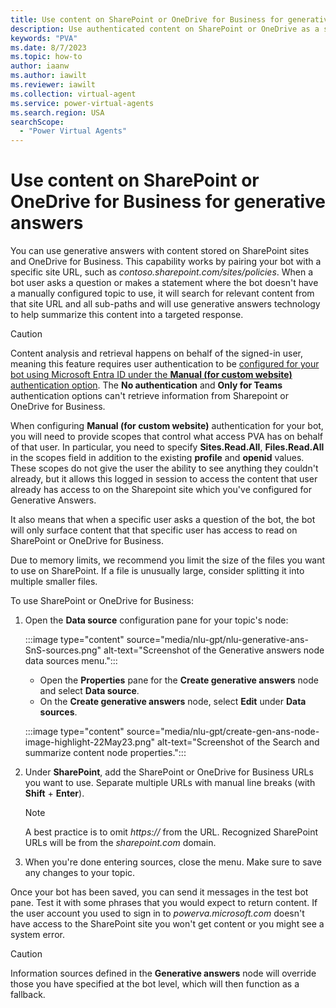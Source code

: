 ```yaml
---
title: Use content on SharePoint or OneDrive for Business for generative answers
description: Use authenticated content on SharePoint or OneDrive as a source for generative answers.
keywords: "PVA"
ms.date: 8/7/2023
ms.topic: how-to
author: iaanw
ms.author: iawilt
ms.reviewer: iawilt
ms.collection: virtual-agent
ms.service: power-virtual-agents
ms.search.region: USA
searchScope:
  - "Power Virtual Agents"
---
```


# Use content on SharePoint or OneDrive for Business for generative answers

You can use generative answers with content stored on SharePoint sites and OneDrive for Business. This capability works by pairing your bot with a specific site URL, such as _contoso.sharepoint.com/sites/policies_. When a bot user asks a question or makes a statement where the bot doesn't have a manually configured topic to use, it will search for relevant content from that site URL and all sub-paths and will use generative answers technology to help summarize this content into a targeted response.

> [!CAUTION]
> Content analysis and retrieval happens on behalf of the signed-in user, meaning this feature requires user authentication to be [configured for your bot using Microsoft Entra ID under the **Manual (for custom website)** authentication option](nlu-boost-node.md#authentication). The **No authentication** and **Only for Teams** authentication options can't retrieve information from Sharepoint or OneDrive for Business.
>
> When configuring **Manual (for custom website)** authentication for your bot, you will need to provide scopes that control what access PVA has on behalf of that user. In particular, you need to specify **Sites.Read.All**, **Files.Read.All** in the scopes field in addition to the existing **profile** and **openid** values. These scopes do not give the user the ability to see anything they couldn't already, but it allows this logged in session to access the content that user already has access to on the Sharepoint site which you've configured for Generative Answers.
>  
> It also means that when a specific user asks a question of the bot, the bot will only surface content that that specific user has access to read on SharePoint or OneDrive for Business.

Due to memory limits, we recommend you limit the size of the files you want to use on SharePoint. If a file is unusually large, consider splitting it into multiple smaller files.

To use SharePoint or OneDrive for Business:

1. Open the **Data source** configuration pane for your topic's node:

    :::image type="content" source="media/nlu-gpt/nlu-generative-ans-SnS-sources.png" alt-text="Screenshot of the Generative answers node data sources menu.":::

    - Open the **Properties** pane for the **Create generative answers** node and select **Data source**.
    - On the **Create generative answers** node, select **Edit** under **Data sources**.
    
    :::image type="content" source="media/nlu-gpt/create-gen-ans-node-image-highlight-22May23.png" alt-text="Screenshot of the Search and summarize content node properties.":::

1. Under **SharePoint**, add the SharePoint or OneDrive for Business URLs you want to use. Separate multiple URLs with manual line breaks (with **Shift** + **Enter**).

    > [!NOTE]
    >
    > A best practice is to omit *https://* from the URL. Recognized SharePoint URLs will be from the _sharepoint.com_ domain.

1. When you're done entering sources, close the menu. Make sure to save any changes to your topic.

Once your bot has been saved, you can send it messages in the test bot pane. Test it with some phrases that you would expect to return content. If the user account you used to sign in to _powerva.microsoft.com_ doesn't have access to the SharePoint site you won't get content or you might see a system error.

>[!CAUTION]
> Information sources defined in the **Generative answers** node will override those you have specified at the bot level, which will then function as a fallback. 

